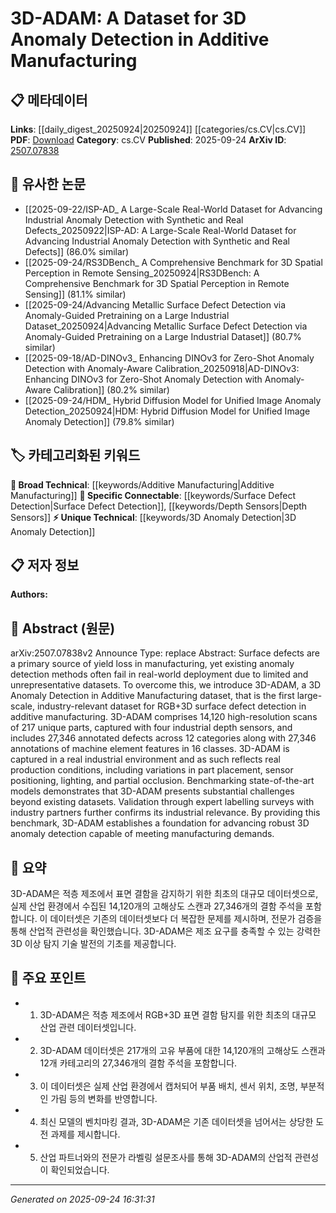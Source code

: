 <!-- KEYWORD_LINKING_METADATA:
{
  "processed_timestamp": "2025-09-24T16:31:31.509972",
  "vocabulary_version": "1.0",
  "selected_keywords": [
    "3D Anomaly Detection",
    "Additive Manufacturing",
    "Surface Defect Detection",
    "Depth Sensors"
  ],
  "rejected_keywords": [],
  "similarity_scores": {
    "3D Anomaly Detection": 0.8,
    "Additive Manufacturing": 0.85,
    "Surface Defect Detection": 0.78,
    "Depth Sensors": 0.77
  },
  "extraction_method": "AI_prompt_based",
  "budget_applied": true,
  "candidates_json": {
    "candidates": [
      {
        "surface": "3D Anomaly Detection",
        "canonical": "3D Anomaly Detection",
        "aliases": [
          "3D-ADAM"
        ],
        "category": "unique_technical",
        "rationale": "This is a novel dataset specifically designed for 3D anomaly detection in additive manufacturing, offering unique insights.",
        "novelty_score": 0.85,
        "connectivity_score": 0.7,
        "specificity_score": 0.9,
        "link_intent_score": 0.8
      },
      {
        "surface": "Additive Manufacturing",
        "canonical": "Additive Manufacturing",
        "aliases": [
          "3D Printing"
        ],
        "category": "broad_technical",
        "rationale": "Additive manufacturing is a key domain for the dataset, providing context for its application and relevance.",
        "novelty_score": 0.55,
        "connectivity_score": 0.88,
        "specificity_score": 0.7,
        "link_intent_score": 0.85
      },
      {
        "surface": "RGB+3D Surface Defect Detection",
        "canonical": "Surface Defect Detection",
        "aliases": [
          "RGB+3D Defect Detection"
        ],
        "category": "specific_connectable",
        "rationale": "This term connects to the specific technical challenge the dataset addresses, enhancing link potential.",
        "novelty_score": 0.7,
        "connectivity_score": 0.75,
        "specificity_score": 0.85,
        "link_intent_score": 0.78
      },
      {
        "surface": "Industrial Depth Sensors",
        "canonical": "Depth Sensors",
        "aliases": [
          "Industrial Sensors"
        ],
        "category": "specific_connectable",
        "rationale": "Depth sensors are critical for capturing the dataset, linking to sensor technology in manufacturing.",
        "novelty_score": 0.6,
        "connectivity_score": 0.8,
        "specificity_score": 0.75,
        "link_intent_score": 0.77
      }
    ],
    "ban_list_suggestions": [
      "dataset",
      "benchmark",
      "real-world deployment"
    ]
  },
  "decisions": [
    {
      "candidate_surface": "3D Anomaly Detection",
      "resolved_canonical": "3D Anomaly Detection",
      "decision": "linked",
      "scores": {
        "novelty": 0.85,
        "connectivity": 0.7,
        "specificity": 0.9,
        "link_intent": 0.8
      }
    },
    {
      "candidate_surface": "Additive Manufacturing",
      "resolved_canonical": "Additive Manufacturing",
      "decision": "linked",
      "scores": {
        "novelty": 0.55,
        "connectivity": 0.88,
        "specificity": 0.7,
        "link_intent": 0.85
      }
    },
    {
      "candidate_surface": "RGB+3D Surface Defect Detection",
      "resolved_canonical": "Surface Defect Detection",
      "decision": "linked",
      "scores": {
        "novelty": 0.7,
        "connectivity": 0.75,
        "specificity": 0.85,
        "link_intent": 0.78
      }
    },
    {
      "candidate_surface": "Industrial Depth Sensors",
      "resolved_canonical": "Depth Sensors",
      "decision": "linked",
      "scores": {
        "novelty": 0.6,
        "connectivity": 0.8,
        "specificity": 0.75,
        "link_intent": 0.77
      }
    }
  ]
}
-->

# 3D-ADAM: A Dataset for 3D Anomaly Detection in Additive Manufacturing

## 📋 메타데이터

**Links**: [[daily_digest_20250924|20250924]] [[categories/cs.CV|cs.CV]]
**PDF**: [Download](https://arxiv.org/pdf/2507.07838.pdf)
**Category**: cs.CV
**Published**: 2025-09-24
**ArXiv ID**: [2507.07838](https://arxiv.org/abs/2507.07838)

## 🔗 유사한 논문
- [[2025-09-22/ISP-AD_ A Large-Scale Real-World Dataset for Advancing Industrial Anomaly Detection with Synthetic and Real Defects_20250922|ISP-AD: A Large-Scale Real-World Dataset for Advancing Industrial Anomaly Detection with Synthetic and Real Defects]] (86.0% similar)
- [[2025-09-24/RS3DBench_ A Comprehensive Benchmark for 3D Spatial Perception in Remote Sensing_20250924|RS3DBench: A Comprehensive Benchmark for 3D Spatial Perception in Remote Sensing]] (81.1% similar)
- [[2025-09-24/Advancing Metallic Surface Defect Detection via Anomaly-Guided Pretraining on a Large Industrial Dataset_20250924|Advancing Metallic Surface Defect Detection via Anomaly-Guided Pretraining on a Large Industrial Dataset]] (80.7% similar)
- [[2025-09-18/AD-DINOv3_ Enhancing DINOv3 for Zero-Shot Anomaly Detection with Anomaly-Aware Calibration_20250918|AD-DINOv3: Enhancing DINOv3 for Zero-Shot Anomaly Detection with Anomaly-Aware Calibration]] (80.2% similar)
- [[2025-09-24/HDM_ Hybrid Diffusion Model for Unified Image Anomaly Detection_20250924|HDM: Hybrid Diffusion Model for Unified Image Anomaly Detection]] (79.8% similar)

## 🏷️ 카테고리화된 키워드
**🧠 Broad Technical**: [[keywords/Additive Manufacturing|Additive Manufacturing]]
**🔗 Specific Connectable**: [[keywords/Surface Defect Detection|Surface Defect Detection]], [[keywords/Depth Sensors|Depth Sensors]]
**⚡ Unique Technical**: [[keywords/3D Anomaly Detection|3D Anomaly Detection]]

## 📋 저자 정보

**Authors:** 

## 📄 Abstract (원문)

arXiv:2507.07838v2 Announce Type: replace 
Abstract: Surface defects are a primary source of yield loss in manufacturing, yet existing anomaly detection methods often fail in real-world deployment due to limited and unrepresentative datasets. To overcome this, we introduce 3D-ADAM, a 3D Anomaly Detection in Additive Manufacturing dataset, that is the first large-scale, industry-relevant dataset for RGB+3D surface defect detection in additive manufacturing. 3D-ADAM comprises 14,120 high-resolution scans of 217 unique parts, captured with four industrial depth sensors, and includes 27,346 annotated defects across 12 categories along with 27,346 annotations of machine element features in 16 classes. 3D-ADAM is captured in a real industrial environment and as such reflects real production conditions, including variations in part placement, sensor positioning, lighting, and partial occlusion. Benchmarking state-of-the-art models demonstrates that 3D-ADAM presents substantial challenges beyond existing datasets. Validation through expert labelling surveys with industry partners further confirms its industrial relevance. By providing this benchmark, 3D-ADAM establishes a foundation for advancing robust 3D anomaly detection capable of meeting manufacturing demands.

## 📝 요약

3D-ADAM은 적층 제조에서 표면 결함을 감지하기 위한 최초의 대규모 데이터셋으로, 실제 산업 환경에서 수집된 14,120개의 고해상도 스캔과 27,346개의 결함 주석을 포함합니다. 이 데이터셋은 기존의 데이터셋보다 더 복잡한 문제를 제시하며, 전문가 검증을 통해 산업적 관련성을 확인했습니다. 3D-ADAM은 제조 요구를 충족할 수 있는 강력한 3D 이상 탐지 기술 발전의 기초를 제공합니다.

## 🎯 주요 포인트

- 1. 3D-ADAM은 적층 제조에서 RGB+3D 표면 결함 탐지를 위한 최초의 대규모 산업 관련 데이터셋입니다.
- 2. 3D-ADAM 데이터셋은 217개의 고유 부품에 대한 14,120개의 고해상도 스캔과 12개 카테고리의 27,346개의 결함 주석을 포함합니다.
- 3. 이 데이터셋은 실제 산업 환경에서 캡처되어 부품 배치, 센서 위치, 조명, 부분적인 가림 등의 변화를 반영합니다.
- 4. 최신 모델의 벤치마킹 결과, 3D-ADAM은 기존 데이터셋을 넘어서는 상당한 도전 과제를 제시합니다.
- 5. 산업 파트너와의 전문가 라벨링 설문조사를 통해 3D-ADAM의 산업적 관련성이 확인되었습니다.


---

*Generated on 2025-09-24 16:31:31*